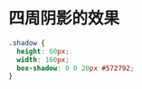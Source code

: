 # 四周阴影的效果



```css
.shadow {
  height: 60px;
  width: 160px;
  box-shadow: 0 0 20px #572792;
}
```

